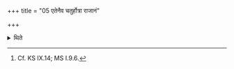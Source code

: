 +++
title = "05 एतेनैव चतुर्होत्रा राजानं"

+++

<details><summary>थिते</summary>

5. (The Adhvaryu) should cause a king to perform an offering with the same (viz. four-times-scooped ghee) with the Caturhotr̥-(formula) when a battle is being fought.[^1]  

[^1]: Cf. KS IX.14; MS I.9.6.   
</details>
